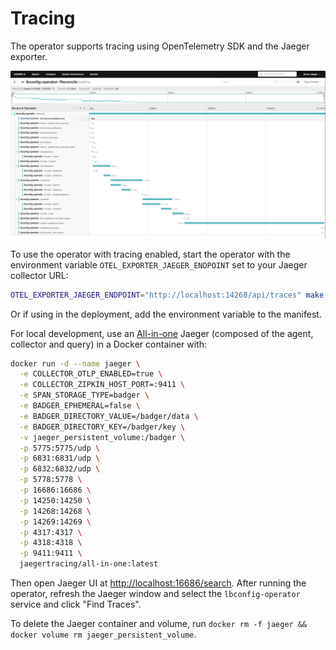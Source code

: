 # Tracing

The operator supports tracing using OpenTelemetry SDK and the Jaeger exporter.

![Tracing UI](docs/../jaeger-tracing.png)

To use the operator with tracing enabled, start the operator with the environment variable `OTEL_EXPORTER_JAEGER_ENDPOINT` set to your Jaeger collector URL:

```sh
OTEL_EXPORTER_JAEGER_ENDPOINT="http://localhost:14268/api/traces" make run
```

Or if using in the deployment, add the environment variable to the manifest.

For local development, use an [All-in-one](https://www.jaegertracing.io/docs/1.37/deployment/#all-in-one) Jaeger (composed of the agent, collector and query) in a Docker container with:

```sh
docker run -d --name jaeger \
  -e COLLECTOR_OTLP_ENABLED=true \
  -e COLLECTOR_ZIPKIN_HOST_PORT=:9411 \
  -e SPAN_STORAGE_TYPE=badger \
  -e BADGER_EPHEMERAL=false \
  -e BADGER_DIRECTORY_VALUE=/badger/data \
  -e BADGER_DIRECTORY_KEY=/badger/key \
  -v jaeger_persistent_volume:/badger \
  -p 5775:5775/udp \
  -p 6831:6831/udp \
  -p 6832:6832/udp \
  -p 5778:5778 \
  -p 16686:16686 \
  -p 14250:14250 \
  -p 14268:14268 \
  -p 14269:14269 \
  -p 4317:4317 \
  -p 4318:4318 \
  -p 9411:9411 \
  jaegertracing/all-in-one:latest
```

Then open Jaeger UI at <http://localhost:16686/search>. After running the operator, refresh the Jaeger window and select the `lbconfig-operator` service and click "Find Traces".

To delete the Jaeger container and volume, run `docker rm -f jaeger && docker volume rm jaeger_persistent_volume`.
